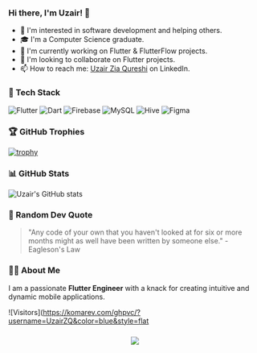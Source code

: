 ### Hi there, I'm Uzair! 👋

- 👀 I'm interested in software development and helping others.
- 🎓 I'm a Computer Science graduate.
- 🌱 I'm currently working on Flutter & FlutterFlow projects.
- 💞️ I'm looking to collaborate on Flutter projects.
- 📫 How to reach me: [Uzair Zia Qureshi](https://www.linkedin.com/in/uzairqureshi99/) on LinkedIn.

### 🚀 Tech Stack

![Flutter](https://img.shields.io/badge/Flutter-02569B?style=for-the-badge&logo=flutter&logoColor=white)
![Dart](https://img.shields.io/badge/Dart-0175C2?style=for-the-badge&logo=dart&logoColor=white)
![Firebase](https://img.shields.io/badge/Firebase-FFCA28?style=for-the-badge&logo=firebase&logoColor=black)
![MySQL](https://img.shields.io/badge/MySQL-4479A1?style=for-the-badge&logo=mysql&logoColor=white)
![Hive](https://img.shields.io/badge/Hive-FFA117?style=for-the-badge&logo=hive&logoColor=black)
![Figma](https://img.shields.io/badge/Figma-F24E1E?style=for-the-badge&logo=figma&logoColor=white)

### 🏆 GitHub Trophies

[![trophy](https://github-profile-trophy.vercel.app/?username=UzairZQ&theme=onedark)](https://github.com/ryo-ma/github-profile-trophy)

### 📊 GitHub Stats

![Uzair's GitHub stats](https://github-readme-stats.vercel.app/api?username=UzairZQ&show_icons=true&theme=radical)

### 💬 Random Dev Quote

> "Any code of your own that you haven't looked at for six or more months might as well have been written by someone else." - Eagleson's Law

### 👨‍💻 About Me

I am a passionate **Flutter Engineer** with a knack for creating intuitive and dynamic mobile applications.

![Visitors](https://komarev.com/ghpvc/?username=UzairZQ&color=blue&style=flat
<!-- Add this to make the "I am a Flutter Engineer" text animate -->
<h3 align="center">
  <img src="https://readme-typing-svg.herokuapp.com?font=Courier+new&color=%23FF5733&size=20&lines=I+am+a+Flutter+Engineer" />
</h3>
